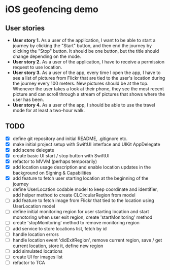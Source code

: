# iOS geofencing demo
## User stories
- **User story 1.** As a user of the application, I want to be able to start a journey by clicking the "Start" button, and then end the journey by clicking the "Stop" button. It should be one button, but the title should change depending on the mode.
- **User story 2.** As a user of the application, I have to receive a permission request to use location.
- **User story 3.** As a user of the app, every time I open the app, I have to see a list of pictures from Flickr that are tied to the user's location during the journey every 100 meters. New pictures should be at the top. Whenever the user takes a look at their phone, they see the most recent picture and can scroll through a stream of pictures that shows where the user has been.
- **User story 4.** As a user of the app, I should be able to use the travel mode for at least a two-hour walk.

## TODO
- [x] define git repository and initial README, .gitignore etc.
- [x] make initial project setup with SwiftUI interface and UIKit AppDelegate
- [x] add scene delegate
- [x] create basic UI start / stop button with SwiftUI
- [x] refactor to MVVM (perhaps temporarily)
- [x] add location usage description and enable location updates in the background on Signing & Capabilities
- [x] add feature to fetch user starting location at the beginning of the journey
- [ ] define UserLocation codable model to keep coordinate and identifier, add helper method to create CLCircularRegion from model
- [ ] add feature to fetch image from Flickr that tied to the location using UserLocation model
- [ ] define initial monitoring region for user starting location and start monotoring when user exit region, create 'startMonitoring' method
- [ ] create 'stopMonitoring' method to remove monitoring region
- [ ] add service to store locations list, fetch by id
- [ ] handle location errors
- [ ] handle location event 'didExitRegion', remove current  region, save / get current location, store it, define new region
- [ ] add simulated locations
- [ ] create UI for images list
- [ ] refactor to TCA